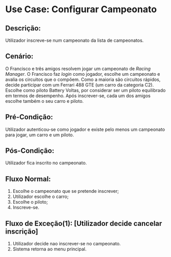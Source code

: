 # Use Case: Configurar Campeonato

## Descrição:
Utilizador inscreve-se num campeonato da lista de campeonatos.

## Cenário:
O Francisco e três amigos resolvem jogar um campeonato
de *Racing Manager*. O Francisco faz *login* como jogador, escolhe um campeonato
e avalia os circuitos que o compõem. Como a maioria são circuitos rápidos, decide
participar com um Ferrari 488 GTE (um carro da categoria C2). Escolhe como piloto
Battery Voltas, por considerar ser um piloto equilibrado em termos de desempenho.
Após inscrever-se, cada um dos amigos escolhe também o seu carro e piloto.

## Pré-Condição:
Utilizador autenticou-se como jogador e existe pelo menos um campeonato para jogar, um carro e um piloto.

## Pós-Condição:
Utilizador fica inscrito no campeonato.

## Fluxo Normal:
1. Escolhe o campeonato que se pretende inscrever;
2. Utilizador escolhe o carro;
3. Escolhe o piloto;
4. Inscreve-se.

## Fluxo de Exceção(1): [Utilizador decide cancelar inscrição]
1. Utilizador decide nao inscrever-se no campeonato.
2. Sistema retorna ao menu principal.

